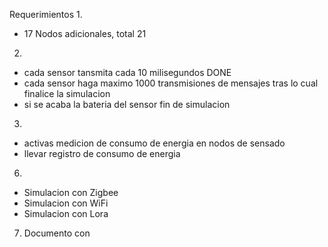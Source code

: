 Requerimientos
1.
- 17 Nodos adicionales, total 21
2.
- cada sensor tansmita cada 10 milisegundos DONE
- cada sensor haga maximo 1000 transmisiones de mensajes tras lo cual finalice la simulacion
- si se acaba la bateria del sensor fin de simulacion
3.
- activas medicion de consumo de energia en nodos de sensado
- llevar registro de consumo de energia
6.
- Simulacion con Zigbee
- Simulacion con WiFi
- Simulacion con Lora
7. Documento con
